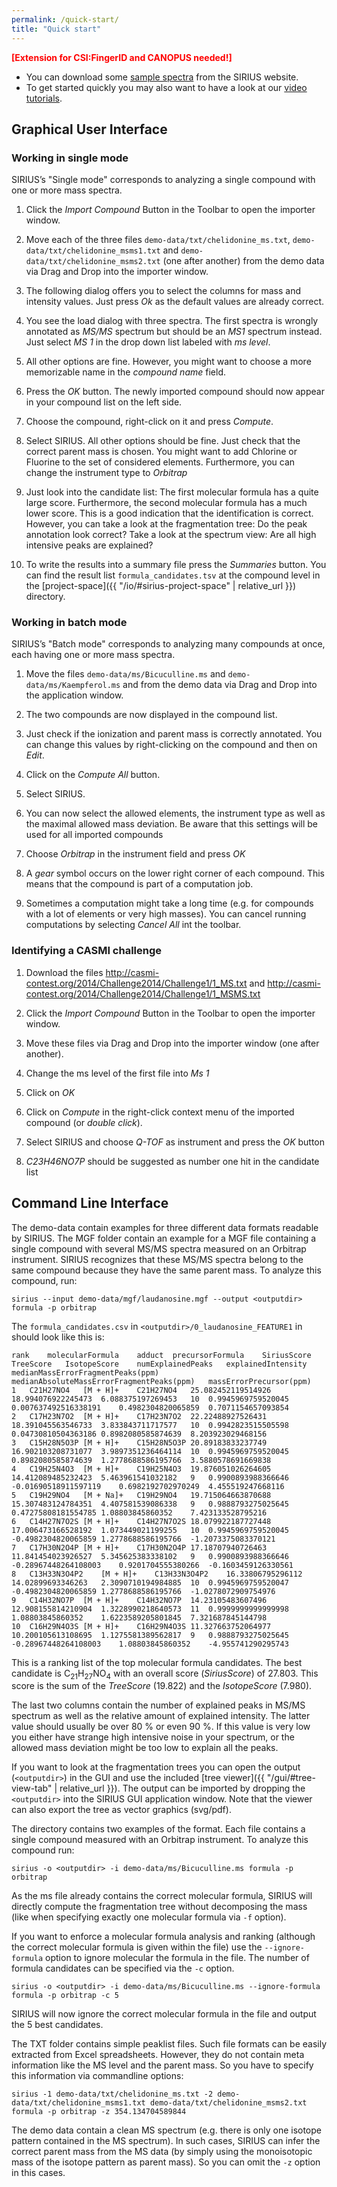 ```yaml
---
permalink: /quick-start/
title: "Quick start"
---
```

<span>**<span style="color: red">\[Extension for CSI:FingerID and CANOPUS needed\!\]</span>**</span>


 - You can download some [sample spectra](https://bio.informatik.uni-jena.de/wp/wp-content/uploads/2015/05/demo.zip)
from the SIRIUS website.
 - To get started quickly you may also want to have a look at our 
   [video tutorials](https://www.youtube.com/playlist?list=PL57Jv_39fTdc_j8eHrH6At81n1AtxeKar).

## Graphical User Interface

### Working in single mode

SIRIUS’s "Single mode" corresponds to analyzing a single compound with
one or more mass spectra.

1.  Click the *Import Compound* Button in the Toolbar to open the importer window.
    
1.  Move each of the three files `demo-data/txt/chelidonine_ms.txt`, `demo-data/txt/chelidonine_msms1.txt`
    and `demo-data/txt/chelidonine_msms2.txt` (one after another) from the demo data via Drag and Drop into
    the importer window.

1.  The following dialog offers you to select the columns for mass and
    intensity values. Just press *Ok* as the default values are already
    correct.

1.  You see the load dialog with three spectra. The first spectra is
    wrongly annotated as *MS/MS* spectrum but should be an *MS1*
    spectrum instead. Just select *MS 1* in the drop down list labeled
    with *ms level*.

1.  All other options are fine. However, you might want to choose a more
    memorizable name in the *compound name* field.

1.  Press the *OK* button. The newly imported compound should now appear
    in your compound list on the left side.

1.  Choose the compound, right-click on it and press *Compute*.

1.  Select SIRIUS. All other options should be fine. Just check that
    the correct parent mass is chosen. You might want to add Chlorine or
    Fluorine to the set of considered elements. Furthermore, you can
    change the instrument type to *Orbitrap*

1.  Just look into the candidate list: The first molecular formula has a
    quite large score. Furthermore, the second molecular formula has a
    much lower score. This is a good indication that the identification
    is correct. However, you can take a look at the fragmentation tree:
    Do the peak annotation look correct? Take a look at the spectrum
    view: Are all high intensive peaks are explained?

1.  To write the results into a summary file press the *Summaries* button.
    You can find the result list `formula_candidates.tsv` at the compound level
    in the [project-space]({{ "/io/#sirius-project-space" | relative_url }}) directory.

### Working in batch mode

SIRIUS’s "Batch mode" corresponds to analyzing many compounds at once,
each having one or more mass spectra.

1.  Move the files `demo-data/ms/Bicuculline.ms` and `demo-data/ms/Kaempferol.ms` and from the demo data via Drag and 
    Drop into the application window.

1.  The two compounds are now displayed in the compound list.

1.  Just check if the ionization and parent mass is correctly annotated.
    You can change this values by right-clicking on the compound and then on
    *Edit*.

1.  Click on the *Compute All* button.

1. Select SIRIUS.

1.  You can now select the allowed elements, the instrument type as well
    as the maximal allowed mass deviation. Be aware that this settings
    will be used for all imported compounds

1.  Choose *Orbitrap* in the instrument field and press *OK*

1.  A *gear* symbol occurs on the lower right corner of each compound.
    This means that the compound is part of a computation job.
    
1.  Sometimes a computation might take a long time (e.g. for compounds
    with a lot of elements or very high masses). You can cancel running
    computations by selecting *Cancel All* int the toolbar.

### Identifying a CASMI challenge

1.  Download the files <http://casmi-contest.org/2014/Challenge2014/Challenge1/1_MS.txt>
    and <http://casmi-contest.org/2014/Challenge2014/Challenge1/1_MSMS.txt>

1.  Click the *Import Compound* Button in the Toolbar to open the importer window.

1.  Move these files via Drag and Drop into the importer window (one after another).

1.  Change the ms level of the first file into *Ms 1*

1.  Click on *OK*

1.  Click on *Compute* in the right-click context menu of the imported
    compound (or *double click*).

1.  Select SIRIUS and choose *Q-TOF* as instrument and press the *OK* button

1.  *C23H46NO7P* should be suggested as number one hit in the candidate
    list

## Command Line Interface

The demo-data contain examples for three different data formats readable
by SIRIUS. The MGF folder contain an example for a MGF file containing a
single compound with several MS/MS spectra measured on an Orbitrap
instrument. SIRIUS recognizes that these MS/MS spectra belong to the
same compound because they have the same parent mass. To analyze this
compound, run:

```shell
sirius --input demo-data/mgf/laudanosine.mgf --output <outputdir> formula -p orbitrap
```

The `formula_candidates.csv` in `<outputdir>/0_laudanosine_FEATURE1` in should look like this is:

```
rank	molecularFormula	adduct	precursorFormula	SiriusScore	TreeScore	IsotopeScore	numExplainedPeaks	explainedIntensity	medianMassErrorFragmentPeaks(ppm)	medianAbsoluteMassErrorFragmentPeaks(ppm)	massErrorPrecursor(ppm)
1	C21H27NO4	[M + H]+	C21H27NO4	25.082452119514926	18.994076922245473	6.088375197269453	10	0.9945969759520045	0.007637492516338191	0.4982304820065859	0.7071154657093854
2	C17H23N7O2	[M + H]+	C17H23N7O2	22.22488927526431	18.391045563546733	3.833843711717577	10	0.9942823515505598	0.04730810504363186	0.8982080585874639	8.203923029468156
3	C15H28N5O3P	[M + H]+	C15H28N5O3P	20.89183833237749	16.902103208731077	3.9897351236464114	10	0.9945969759520045	0.8982080585874639	1.2778688586195766	3.5880578691669838
4	C19H25N4O3	[M + H]+	C19H25N4O3	19.876051026264605	14.412089485232423	5.463961541032182	9	0.9900893988366646	-0.01690518911597119	0.6982192702970249	4.455519247668116
5	C19H29NO4	[M + Na]+	C19H29NO4	19.715064663870688	15.307483124784351	4.407581539086338	9	0.9888793275025645	0.47275808181554785	1.08803845860352	7.423133528795216
6	C14H27N7O2S	[M + H]+	C14H27N7O2S	18.079922187727448	17.006473166528192	1.073449021199255	10	0.9945969759520045	-0.4982304820065859	1.2778688586195766	-1.2073375083370121
7	C17H30N2O4P	[M + H]+	C17H30N2O4P	17.18707940726463	11.841454023926527	5.345625383338102	9	0.9900893988366646	-0.28967448264108003	0.9201704555380266	-0.1603459126330561
8	C13H33N3O4P2	[M + H]+	C13H33N3O4P2	16.33806795296112	14.02899693346263	2.3090710194984885	10	0.9945969759520047	-0.4982304820065859	1.2778688586195766	-1.0278072909754976
9	C14H32NO7P	[M + H]+	C14H32NO7P	14.23105483607496	12.908155814210904	1.3228990218640573	11	0.9999999999999998	1.08803845860352	1.6223589205801845	7.321687845144798
10	C16H29N4O3S	[M + H]+	C16H29N4O3S	11.327663752064977	10.200105613108695	1.1275581389562817	9	0.9888793275025645	-0.28967448264108003	1.08803845860352	-4.955741290295743
```

This is a ranking list of the top molecular formula candidates. The best
candidate is C<sub>21</sub>H<sub>27</sub>NO<sub>4</sub> with an overall score (*SiriusScore*) of 27.803. This score
is the sum of the *TreeScore* (19.822) and the *IsotopeScore* (7.980).

The last two columns contain the number of explained peaks in MS/MS
spectrum as well as the relative amount of explained intensity. The latter
value should usually be over 80 % or even 90 %. If this value is very
low you either have strange high intensive noise in your spectrum, or
the allowed mass deviation might be too low to explain all the peaks.

If you want to look at the fragmentation trees you can open the output (`<outputdir>`) 
in the GUI and use the included [tree viewer]({{ "/gui/#tree-view-tab" | relative_url }}). 
The output can be imported by dropping the `<outputdir>` into the SIRIUS GUI application window.
Note that the viewer can also export the tree as vector graphics (svg/pdf).

The directory contains two examples of the format. Each file contains a
single compound measured with an Orbitrap instrument. To analyze this
compound run:

```shell
sirius -o <outputdir> -i demo-data/ms/Bicuculline.ms formula -p orbitrap
```

As the ms file already contains the correct molecular formula, SIRIUS
will directly compute the fragmentation tree without decomposing the
mass (like when specifying exactly one molecular formula via `-f` option).

If you want to enforce a molecular formula analysis and ranking
(although the correct molecular formula is given within the file) use
the `--ignore-formula` option to ignore molecular the formula in the file. 
The number of  formula candidates can be specified via the `-c` option.

```shell
sirius -o <outputdir> -i demo-data/ms/Bicuculline.ms --ignore-formula formula -p orbitrap -c 5
```

SIRIUS will now ignore the correct molecular formula in the file and
output the 5 best candidates.

The TXT folder contains simple peaklist files. Such file formats can be
easily extracted from Excel spreadsheets. However, they do not contain
meta information like the MS level and the parent mass. So you have to
specify this information via commandline options:

```shell
sirius -1 demo-data/txt/chelidonine_ms.txt -2 demo-data/txt/chelidonine_msms1.txt demo-data/txt/chelidonine_msms2.txt formula -p orbitrap -z 354.134704589844
```

The demo data contain a clean MS spectrum (e.g. there is only one
isotope pattern contained in the MS spectrum). In such cases, SIRIUS can
infer the correct parent mass from the MS data (by simply using the
monoisotopic mass of the isotope pattern as parent mass). So you can
omit the `-z` option in this cases.